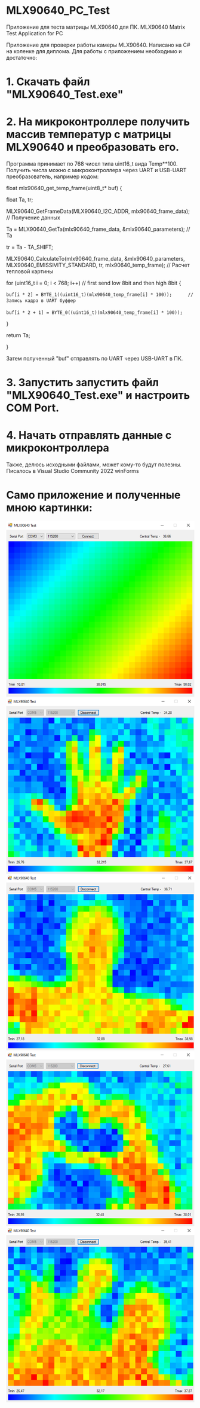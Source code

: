 # MLX90640_PC_Test
Приложение для теста матрицы MLX90640 для ПК. MLX90640 Matrix Test Application for PC

Приложение для проверки работы камеры MLX90640. Написано на C# на коленке для диплома.
Для работы с приложением необходимо и достаточно:
# 1. Скачать файл "MLX90640_Test.exe"
# 2. На микроконтроллере получить массив температур с матрицы MLX90640 и преобразовать его.
Программа принимает по 768 чисел типа uint16_t вида Temp**100.
Получить числа можно с микроконтроллера через UART и USB-UART преобразователь, например кодом:

float mlx90640_get_temp_frame(uint8_t* buf)
{

  float Ta, tr;
  
  MLX90640_GetFrameData(MLX90640_I2C_ADDR, mlx90640_frame_data); // Получение данных
  
  Ta = MLX90640_GetTa(mlx90640_frame_data, &mlx90640_parameters); // Ta
  
  tr = Ta - TA_SHIFT;
  
  MLX90640_CalculateTo(mlx90640_frame_data, &mlx90640_parameters, MLX90640_EMISSIVITY_STANDARD, tr, mlx90640_temp_frame); // Расчет тепловой картины
  
  for (uint16_t i = 0; i < 768; i++) // first send low 8bit and then high 8bit
  {
  
    buf[i * 2] = BYTE_1((uint16_t)(mlx90640_temp_frame[i] * 100));		// Запись кадра в UART буффер
    
    buf[i * 2 + 1] = BYTE_0((uint16_t)(mlx90640_temp_frame[i] * 100));
    
  }
  
  return Ta;
  
}

Затем полученный "buf" отправлять по UART через USB-UART в ПК.
# 3. Запустить запустить файл "MLX90640_Test.exe" и настроить COM Port.
# 4. Начать отправлять данные с микроконтроллера
Также, делюсь исходными файлами, может кому-то будут полезны. Писалось в Visual Studio Community 2022 winForms

# Само приложение и полученные мною картинки:
![Иллюстрация к проекту](https://github.com/dkobrusev/MLX90640_PC_Test/blob/main/MLXTEST.PNG)
![Иллюстрация к проекту](https://github.com/dkobrusev/MLX90640_PC_Test/blob/main/image_v2_1.png)
![Иллюстрация к проекту](https://github.com/dkobrusev/MLX90640_PC_Test/blob/main/image_v2_2.png)
![Иллюстрация к проекту](https://github.com/dkobrusev/MLX90640_PC_Test/blob/main/image_v2_3.png)
![Иллюстрация к проекту](https://github.com/dkobrusev/MLX90640_PC_Test/blob/main/image_v2_4.png)
